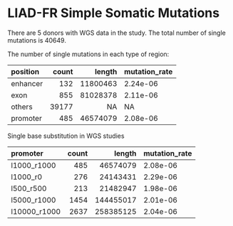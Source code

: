 LIAD-FR Simple Somatic Mutations
================

There are 5 donors with WGS data in the study. The total number of
single mutations is 40649.

The number of single mutations in each type of region:

| position | count |   length | mutation\_rate |
| :------- | ----: | -------: | :------------- |
| enhancer |   132 | 11800463 | 2.24e-06       |
| exon     |   855 | 81028378 | 2.11e-06       |
| others   | 39177 |       NA | NA             |
| promoter |   485 | 46574079 | 2.08e-06       |

Single base substitution in WGS studies

| promoter      | count |    length | mutation\_rate |
| :------------ | ----: | --------: | :------------- |
| l1000\_r1000  |   485 |  46574079 | 2.08e-06       |
| l1000\_r0     |   276 |  24143431 | 2.29e-06       |
| l500\_r500    |   213 |  21482947 | 1.98e-06       |
| l5000\_r1000  |  1454 | 144455017 | 2.01e-06       |
| l10000\_r1000 |  2637 | 258385125 | 2.04e-06       |
